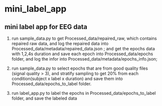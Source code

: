 # mini_label_app
## mini label app for EEG data

1. run sample_data.py to get Processed_data/repaired_raw, which contains repaired raw data, and log the repaired data into Processed_data/metadata/repaired_data.json ; and get the epochs data with 1,2,4s duration and save each epoch into Processed_data/epochs folder, and log the infor into Processed_data/metadata/epochs_info.json;

2. run sample_data.py to select epochs that are from good quality files (signal quality > 3), and stratify sampling to get 20% from each condition(subject x label x duration) and save them into Processed_data/epochs_to_label folder.

3. run label_app.py to label the epochs in Processed_data/epochs_to_label folder, and save the labeled data 
